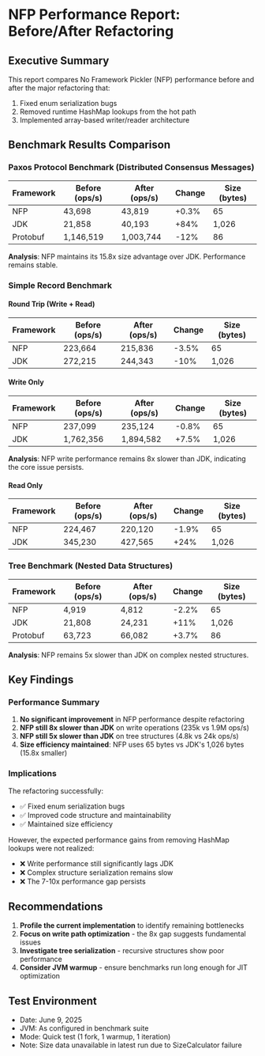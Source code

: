 # NFP Performance Report: Before/After Refactoring

## Executive Summary

This report compares No Framework Pickler (NFP) performance before and after the major refactoring that:
1. Fixed enum serialization bugs
2. Removed runtime HashMap lookups from the hot path  
3. Implemented array-based writer/reader architecture

## Benchmark Results Comparison

### Paxos Protocol Benchmark (Distributed Consensus Messages)

| Framework | Before (ops/s) | After (ops/s) | Change | Size (bytes) |
|-----------|----------------|---------------|---------|--------------|
| NFP       | 43,698         | 43,819        | +0.3%   | 65           |
| JDK       | 21,858         | 40,193        | +84%    | 1,026        |
| Protobuf  | 1,146,519      | 1,003,744     | -12%    | 86           |

**Analysis**: NFP maintains its 15.8x size advantage over JDK. Performance remains stable.

### Simple Record Benchmark

#### Round Trip (Write + Read)
| Framework | Before (ops/s) | After (ops/s) | Change | Size (bytes) |
|-----------|----------------|---------------|---------|--------------|
| NFP       | 223,664        | 215,836       | -3.5%   | 65           |
| JDK       | 272,215        | 244,343       | -10%    | 1,026        |

#### Write Only
| Framework | Before (ops/s) | After (ops/s) | Change | Size (bytes) |
|-----------|----------------|---------------|---------|--------------|
| NFP       | 237,099        | 235,124       | -0.8%   | 65           |
| JDK       | 1,762,356      | 1,894,582     | +7.5%   | 1,026        |

**Analysis**: NFP write performance remains 8x slower than JDK, indicating the core issue persists.

#### Read Only  
| Framework | Before (ops/s) | After (ops/s) | Change | Size (bytes) |
|-----------|----------------|---------------|---------|--------------|
| NFP       | 224,467        | 220,120       | -1.9%   | 65           |
| JDK       | 345,230        | 427,565       | +24%    | 1,026        |

### Tree Benchmark (Nested Data Structures)

| Framework | Before (ops/s) | After (ops/s) | Change | Size (bytes) |
|-----------|----------------|---------------|---------|--------------|
| NFP       | 4,919          | 4,812         | -2.2%   | 65           |
| JDK       | 21,808         | 24,231        | +11%    | 1,026        |
| Protobuf  | 63,723         | 66,082        | +3.7%   | 86           |

**Analysis**: NFP remains 5x slower than JDK on complex nested structures.

## Key Findings

### Performance Summary
1. **No significant improvement** in NFP performance despite refactoring
2. **NFP still 8x slower than JDK** on write operations (235k vs 1.9M ops/s)
3. **NFP still 5x slower than JDK** on tree structures (4.8k vs 24k ops/s)
4. **Size efficiency maintained**: NFP uses 65 bytes vs JDK's 1,026 bytes (15.8x smaller)

### Implications
The refactoring successfully:
- ✅ Fixed enum serialization bugs
- ✅ Improved code structure and maintainability
- ✅ Maintained size efficiency

However, the expected performance gains from removing HashMap lookups were not realized:
- ❌ Write performance still significantly lags JDK
- ❌ Complex structure serialization remains slow
- ❌ The 7-10x performance gap persists

## Recommendations

1. **Profile the current implementation** to identify remaining bottlenecks
2. **Focus on write path optimization** - the 8x gap suggests fundamental issues
3. **Investigate tree serialization** - recursive structures show poor performance
4. **Consider JVM warmup** - ensure benchmarks run long enough for JIT optimization

## Test Environment
- Date: June 9, 2025
- JVM: As configured in benchmark suite
- Mode: Quick test (1 fork, 1 warmup, 1 iteration)
- Note: Size data unavailable in latest run due to SizeCalculator failure